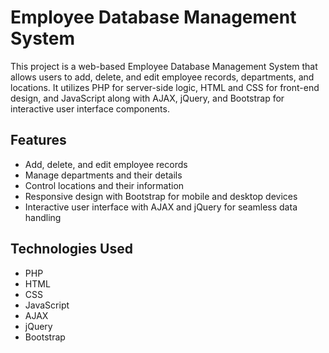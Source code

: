 # Employee Database Management System

This project is a web-based Employee Database Management System that allows users to add, delete, and edit employee records, departments, and locations. It utilizes PHP for server-side logic, HTML and CSS for front-end design, and JavaScript along with AJAX, jQuery, and Bootstrap for interactive user interface components.

## Features

- Add, delete, and edit employee records
- Manage departments and their details
- Control locations and their information
- Responsive design with Bootstrap for mobile and desktop devices
- Interactive user interface with AJAX and jQuery for seamless data handling

## Technologies Used

- PHP
- HTML
- CSS
- JavaScript
- AJAX
- jQuery
- Bootstrap
